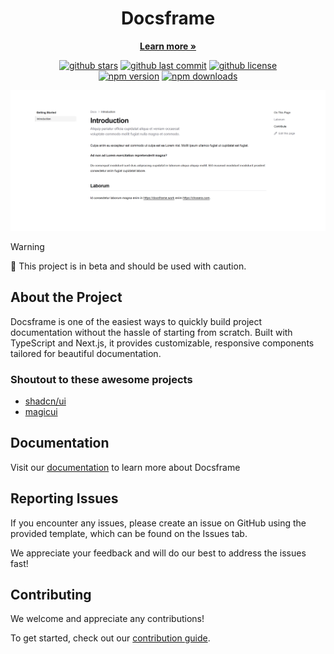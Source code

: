 <h1 align="center">
Docsframe
<br>
</h1>
<p align="center">
<a href="https://docsframe.work"><strong>Learn more »</strong></a>
</p>

<div align="center">
    <a href="https://github.com/skredev/docsframe/stargazers"><img src="https://img.shields.io/github/stars/skredev/docsframe?logo=github&style=flat" alt="github stars" /></a>
    <a href="https://github.com/skredev/docsframe"><img src="https://img.shields.io/github/last-commit/skredev/docsframe/main?logo=git&logoColor=white&style=flat" alt="github last commit" /></a>
    <a href="https://github.com/skredev/docsframe/blob/main/LICENSE"><img src="https://img.shields.io/github/license/skredev/docsframe?logoColor=white&style=flat" alt="github license" /></a>
</div>

<div align="center">
    <a href="https://www.npmjs.com/package/docsframe"><img src="https://img.shields.io/npm/v/docsframe?maxAge=3600" alt="npm version" /></a>
    <a href="https://www.npmjs.com/package/docsframe"><img src="https://img.shields.io/npm/dt/docsframe?maxAge=3600" alt="npm downloads" /></a>
</div>

![hero](https://github.com/skredev/docsframe/blob/main/public/preview_light.png)

> [!WARNING]
> 🚧 This project is in beta and should be used with caution.

## About the Project

Docsframe is one of the easiest ways to quickly build project documentation without the hassle of starting from scratch. Built with TypeScript and Next.js, it provides customizable, responsive components tailored for beautiful documentation.

### Shoutout to these awesome projects

- [shadcn/ui](https://ui.shadcn.com)
- [magicui](https://magicui.design/)

## Documentation

Visit our [documentation](https://docsframe.work/docs) to learn more about Docsframe

## Reporting Issues

If you encounter any issues, please create an issue on GitHub using the provided template, which can be found on the Issues tab.

We appreciate your feedback and will do our best to address the issues fast!

## Contributing

We welcome and appreciate any contributions!

To get started, check out our [contribution guide](https://github.com/skredev/docsframe/blob/main/CONTRIBUTING.md).
